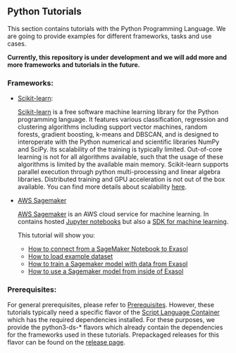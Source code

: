 ## Python Tutorials
This section contains tutorials with the Python Programming Language. We are going to provide examples for different frameworks, tasks and use cases.

**Currently, this repository is under development and we will add more and more frameworks and tutorials in the future.**

### Frameworks:

* [Scikit-learn](scikit-learn):

  [Scikit-learn](https://scikit-learn.org/stable/) is a free software machine learning library for the Python
  programming language. It features various classification, regression and clustering algorithms including support
  vector machines, random forests, gradient boosting, k-means and DBSCAN, and is designed to interoperate with the
  Python numerical and scientific libraries NumPy and SciPy. Its scalability of the training is typically limited.
  Out-of-core learning is not for all algorithms available, such that the usage of these algorithms is limited by the
  available main memory. Scikit-learn supports parallel execution through python multi-processing and linear algebra
  libraries. Distributed training and GPU acceleration is not out of the box available. You can find more details about
  scalability [here](https://scikit-learn.org/stable/modules/computing.html).

* [AWS Sagemaker](sagemaker)

  [AWS Sagemaker](https://aws.amazon.com/de/sagemaker/) is an AWS cloud service for machine learning. In contains
  hosted [Jupyter notebooks](https://jupyter.org/) but also
  a [SDK for machine learning](https://sagemaker.readthedocs.io/en/stable/).

  This tutorial will show you:

  * [How to connect from a SageMaker Notebook to Exasol](sagemaker/ConnectSagemakerToExasol.ipynb)
  * [How to load example dataset](sagemaker/LoadExampleDataIntoExasol.ipynb)
  * [How to train a Sagemaker model with data from Exasol](sagemaker/TrainSagemakerModelWithExasolData.ipynb)
  * [How to use a Sagemaker model from inside of Exasol](sagemaker/UseSagemakerModelFromExasol.ipynb)

### Prerequisites:

For general prerequisites, please refer to [Prerequisites](../README.md). However, these tutorials typically need a specific flavor of the [Script Language Container](https://github.com/exasol/script-languages) which has the required dependencies installed. For these purposes, we provide the python3-ds-* flavors which already contain the dependencies for the frameworks used in these tutorials. Prepackaged releases for this flavor can be found on the [release page](https://github.com/exasol/script-languages/releases).
